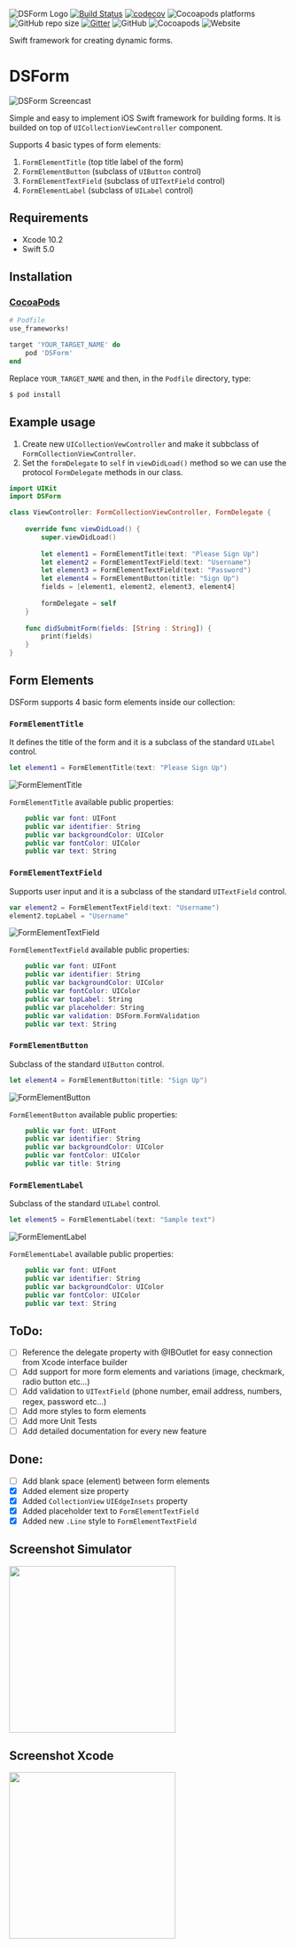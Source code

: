 ![DSForm Logo](https://github.com/dimebt/DSForm/blob/master/DSForm.jpg)
[![Build Status](https://travis-ci.org/dimebt/DSForm.svg?branch=master)](https://travis-ci.org/dimebt/DSForm)
[![codecov](https://codecov.io/gh/dimebt/DSForm/branch/master/graph/badge.svg)](https://codecov.io/gh/dimebt/DSForm)
![Cocoapods platforms](https://img.shields.io/cocoapods/p/DSForm.svg?color=green)
![GitHub repo size](https://img.shields.io/github/repo-size/dimebt/DSForm.svg)
[![Gitter](https://badges.gitter.im/DSFormSwift/community.svg)](https://gitter.im/DSFormSwift/community?utm_source=badge&utm_medium=badge&utm_campaign=pr-badge)
![GitHub](https://img.shields.io/github/license/dimebt/DSForm.svg)
![Cocoapods](https://img.shields.io/cocoapods/v/DSForm.svg)
![Website](https://img.shields.io/website/http/stefanovski.co.svg?color=blueviolet)

Swift framework for creating dynamic forms.

# DSForm
![DSForm Screencast](https://github.com/dimebt/DSForm/blob/master/images/demo.gif?raw=true)

Simple and easy to implement iOS Swift framework for building forms. It is builded on top of `UICollectionViewController` component. 

Supports 4 basic types of form elements:

1. `FormElementTitle` (top title label of the form)
2. `FormElementButton` (subclass of `UIButton` control)
3. `FormElementTextField` (subclass of `UITextField` control)
4. `FormElementLabel` (subclass of `UILabel` control)


## Requirements
* Xcode 10.2
* Swift 5.0

## Installation
### [CocoaPods](https://guides.cocoapods.org/using/using-cocoapods.html)

```ruby
# Podfile
use_frameworks!

target 'YOUR_TARGET_NAME' do
    pod 'DSForm'
end
```

Replace `YOUR_TARGET_NAME` and then, in the `Podfile` directory, type:

```bash
$ pod install
```

## Example usage

1. Create new `UICollectionVewController` and make it subbclass of `FormCollectionViewController`.
2. Set the `formDelegate` to `self` in `viewDidLoad()` method  so we can use the protocol `FormDelegate` methods in our class.

```swift
import UIKit
import DSForm

class ViewController: FormCollectionViewController, FormDelegate {
    
    override func viewDidLoad() {
        super.viewDidLoad()        
        
        let element1 = FormElementTitle(text: "Please Sign Up")
        let element2 = FormElementTextField(text: "Username")
        let element3 = FormElementTextField(text: "Password")
        let element4 = FormElementButton(title: "Sign Up")
        fields = [element1, element2, element3, element4]
        
        formDelegate = self
    }
    
    func didSubmitForm(fields: [String : String]) {
        print(fields)
    }
}
```

## Form Elements

DSForm supports 4 basic form elements inside our collection: 

### `FormElementTitle`
It defines the title of the form and it is a subclass of the standard `UILabel` control.
```swift
let element1 = FormElementTitle(text: "Please Sign Up")
```
![FormElementTitle](https://github.com/dimebt/DSForm/blob/master/images/FormElementTitle.png?raw=true)

`FormElementTitle` available public properties:
```swift
    public var font: UIFont
    public var identifier: String
    public var backgroundColor: UIColor
    public var fontColor: UIColor
    public var text: String
```

### `FormElementTextField`
Supports user input and it is a subclass of the standard `UITextField` control.
```swift
var element2 = FormElementTextField(text: "Username")
element2.topLabel = "Username"
```
![FormElementTextField](https://github.com/dimebt/DSForm/blob/master/images/FormElementTextField.png?raw=true)

`FormElementTextField` available public properties:
```swift
    public var font: UIFont
    public var identifier: String
    public var backgroundColor: UIColor
    public var fontColor: UIColor
    public var topLabel: String
    public var placeholder: String
    public var validation: DSForm.FormValidation
    public var text: String
```

### `FormElementButton`
Subclass of the standard `UIButton` control.
```swift
let element4 = FormElementButton(title: "Sign Up")
```
![FormElementButton](https://github.com/dimebt/DSForm/blob/master/images/FormElementButton.png?raw=true)

`FormElementButton` available public properties:
```swift
    public var font: UIFont
    public var identifier: String
    public var backgroundColor: UIColor
    public var fontColor: UIColor
    public var title: String
```

### `FormElementLabel`
Subclass of the standard `UILabel` control.
```swift
let element5 = FormElementLabel(text: "Sample text")
```
![FormElementLabel](https://github.com/dimebt/DSForm/blob/master/images/FormElementLabel.png?raw=true)

`FormElementLabel` available public properties:
```swift
    public var font: UIFont
    public var identifier: String
    public var backgroundColor: UIColor
    public var fontColor: UIColor
    public var text: String
```


## ToDo:
- [ ] Reference the delegate property with @IBOutlet for easy connection from Xcode interface builder
- [ ] Add support for more form elements and variations (image, checkmark, radio button etc...)
- [ ] Add validation to `UITextField` (phone number, email address, numbers, regex, password etc...)
- [ ] Add more styles to form elements
- [ ] Add more Unit Tests
- [ ] Add detailed documentation for every new feature

## Done:
- [ ] Add blank space (element) between form elements
- [x] Added element size property
- [x] Added `CollectionView` `UIEdgeInsets` property
- [x] Added placeholder text to `FormElementTextField`
- [x] Added new `.Line` style to `FormElementTextField`

## Screenshot Simulator
<img src="https://github.com/dimebt/DSForm/blob/master/images/screenshot_simulator.png" width="300">

## Screenshot Xcode
<img src="https://github.com/dimebt/DSForm/blob/master/images/screenshoot_xcode.png" width="300">
